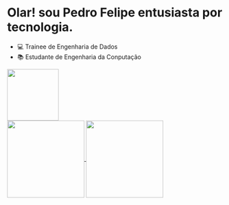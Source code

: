 # Olar! sou Pedro Felipe entusiasta por tecnologia.

- 💻 Trainee de Engenharia de Dados
- 📚 Estudante de Engenharia da Conputação

<div aling="center">
  <a href="https://credentials.databricks.com/19481447-930c-4ce5-9a18-2edae138e53a">
    <img src="https://api.accredible.com/v1/frontend/credential_website_embed_image/badge/59066780" height="120" width="120">
  </a>
</div>

<div data-iframe-width="150" data-iframe-height="270" data-share-badge-id="60f86007-a52f-4e05-a41c-5835cea35df2" data-share-badge-host="https://www.credly.com"></div><script type="text/javascript" async src="//cdn.credly.com/assets/utilities/embed.js"></script>

<div aling="center">
  <a href="https://github.com/PedroFelipe-G-Arruda">
    <img height="180em" align="center" src="https://github-readme-stats.vercel.app/api?username=PedroFelipe-G-Arruda&show_icons=true&theme=radical" />
    <img height="180em" align="center" src="https://github-readme-stats.anuraghazra1.vercel.app/api/top-langs/?username=PedroFelipe-G-Arruda&layout=compact&theme=radical" />
  </a>
</div>
